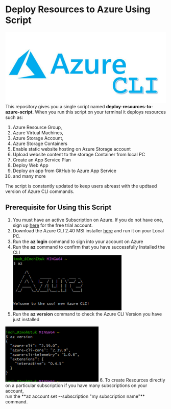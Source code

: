 # Deploy Resources to Azure Using Script
<img src="https://github.com/imohweb/Deploy-AzResources-Script/blob/master/src/azure-cli.jpg"></img>
This repository gives you a single script named **deploy-resources-to-azure-script**. When you run this script on your terminal it deploys resources such as:

1. Azure Resource Group,
2.  Azure Virtual Machines, 
3.  Azure Storage Account,
4.  Azure Storage Containers
5.  Enable static website hosting on Azure Storage account
6.  Upload website content to the storage Container from local PC
7.  Create an App Service Plan
8.  Deploy Web App
9.  Deploy an app from GitHub to Azure App Service
10.  and many more

The script is constantly updated to keep users abreast with the updtaed version of Azure CLI commands. 

## Prerequisite for Using this Script
1. You must have an active Subscription on Azure. If you do not have one, sign up <a href="https://azure.microsoft.com/en-us/free/" target="_blank">here</a> for the free trial account. 
2. Download the Azure CLI 2.40 MSI installer <a href="https://learn.microsoft.com/en-us/cli/azure/install-azure-cli-windows?view=azure-cli-latest&tabs=azure-cli" target="_blank">here</a> and run it on your Local PC.
3. Run the **az login** command to sign into your account on Azure
4. Run the **az** command to confirm that you have successfully Installed the CLI <br>
<img src="https://github.com/imohweb/Deploy-AzResources-Script/blob/master/src/azure-cli1.png"></img>
5. Run the **az version** command to check the Azure CLI Version you have just installed
<img src="https://github.com/imohweb/Deploy-AzResources-Script/blob/master/src/Azure%20CLI%20Version.png">
6. To create Resources directly on a particular subscription if you have many subscriptions on your account, <br> run the **az account set --subscription "my subscription name"** command. 
